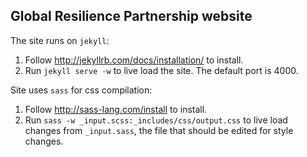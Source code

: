 Global Resilience Partnership website
---

The site runs on `jekyll`:

1. Follow http://jekyllrb.com/docs/installation/ to install.
2. Run `jekyll serve -w` to live load the site. The default port is 4000.

Site uses `sass` for css compilation:

1. Follow http://sass-lang.com/install to install.
2. Run `sass -w _input.scss:_includes/css/output.css` to live load changes from `_input.sass`, the file that should be edited for style changes.